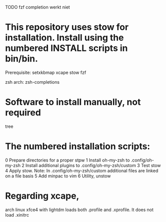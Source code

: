 TODO fzf completion werkt niet

# This repository uses stow for installation. Install using the numbered INSTALL scripts in bin/bin.
Prerequisite:
setxkbmap
xcape
stow
fzf

zsh
arch: zsh-completions
# Software to install manually, not required
tree

# The numbered installation scripts:
0 Prepare directories for a proper stpw
1 Install oh-my-zsh to .config/oh-my-zsh
2 Install additional plugins to .config/oh-my-zsh/custom
3 Test stow
4 Apply stow. Note: In .config/oh-my-zsh/custom additional files are linked on a file basis
5 Add minpac to vim
6 Utility, unstow

# Regarding xcape,
arch linux xfce4 with lightdm loads both .profile and .xprofile. It does not load .xinitrc


